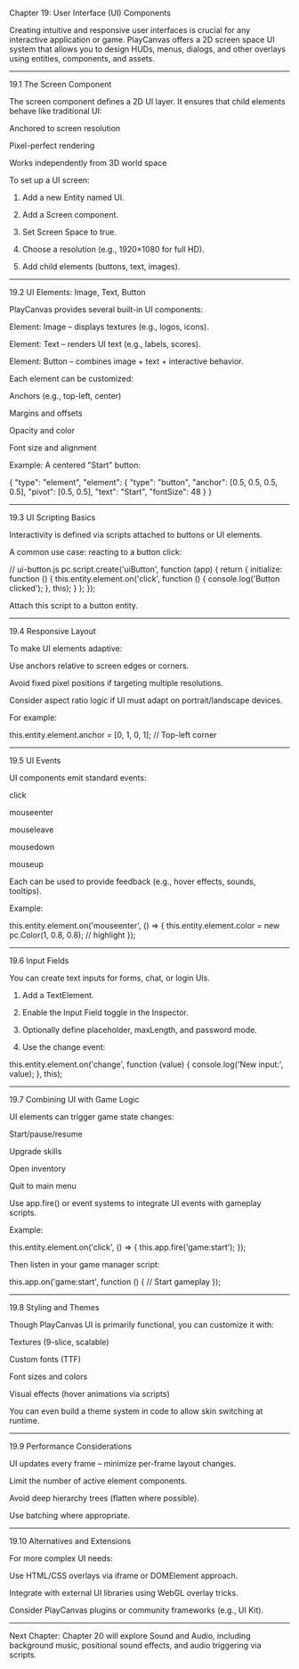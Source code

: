 Chapter 19: User Interface (UI) Components

Creating intuitive and responsive user interfaces is crucial for any interactive application or game. PlayCanvas offers a 2D screen space UI system that allows you to design HUDs, menus, dialogs, and other overlays using entities, components, and assets.


---

19.1 The Screen Component

The screen component defines a 2D UI layer. It ensures that child elements behave like traditional UI:

Anchored to screen resolution

Pixel-perfect rendering

Works independently from 3D world space


To set up a UI screen:

1. Add a new Entity named UI.


2. Add a Screen component.


3. Set Screen Space to true.


4. Choose a resolution (e.g., 1920×1080 for full HD).


5. Add child elements (buttons, text, images).




---

19.2 UI Elements: Image, Text, Button

PlayCanvas provides several built-in UI components:

Element: Image – displays textures (e.g., logos, icons).

Element: Text – renders UI text (e.g., labels, scores).

Element: Button – combines image + text + interactive behavior.


Each element can be customized:

Anchors (e.g., top-left, center)

Margins and offsets

Opacity and color

Font size and alignment


Example: A centered "Start" button:

{
  "type": "element",
  "element": {
    "type": "button",
    "anchor": [0.5, 0.5, 0.5, 0.5],
    "pivot": [0.5, 0.5],
    "text": "Start",
    "fontSize": 48
  }
}


---

19.3 UI Scripting Basics

Interactivity is defined via scripts attached to buttons or UI elements.

A common use case: reacting to a button click:

// ui-button.js
pc.script.create('uiButton', function (app) {
    return {
        initialize: function () {
            this.entity.element.on('click', function () {
                console.log('Button clicked');
            }, this);
        }
    };
});

Attach this script to a button entity.


---

19.4 Responsive Layout

To make UI elements adaptive:

Use anchors relative to screen edges or corners.

Avoid fixed pixel positions if targeting multiple resolutions.

Consider aspect ratio logic if UI must adapt on portrait/landscape devices.


For example:

this.entity.element.anchor = [0, 1, 0, 1]; // Top-left corner


---

19.5 UI Events

UI components emit standard events:

click

mouseenter

mouseleave

mousedown

mouseup


Each can be used to provide feedback (e.g., hover effects, sounds, tooltips).

Example:

this.entity.element.on('mouseenter', () => {
    this.entity.element.color = new pc.Color(1, 0.8, 0.8); // highlight
});


---

19.6 Input Fields

You can create text inputs for forms, chat, or login UIs.

1. Add a TextElement.


2. Enable the Input Field toggle in the Inspector.


3. Optionally define placeholder, maxLength, and password mode.


4. Use the change event:



this.entity.element.on('change', function (value) {
    console.log('New input:', value);
}, this);


---

19.7 Combining UI with Game Logic

UI elements can trigger game state changes:

Start/pause/resume

Upgrade skills

Open inventory

Quit to main menu


Use app.fire() or event systems to integrate UI events with gameplay scripts.

Example:

this.entity.element.on('click', () => {
    this.app.fire('game:start');
});

Then listen in your game manager script:

this.app.on('game:start', function () {
    // Start gameplay
});


---

19.8 Styling and Themes

Though PlayCanvas UI is primarily functional, you can customize it with:

Textures (9-slice, scalable)

Custom fonts (TTF)

Font sizes and colors

Visual effects (hover animations via scripts)


You can even build a theme system in code to allow skin switching at runtime.


---

19.9 Performance Considerations

UI updates every frame – minimize per-frame layout changes.

Limit the number of active element components.

Avoid deep hierarchy trees (flatten where possible).

Use batching where appropriate.



---

19.10 Alternatives and Extensions

For more complex UI needs:

Use HTML/CSS overlays via iframe or DOMElement approach.

Integrate with external UI libraries using WebGL overlay tricks.

Consider PlayCanvas plugins or community frameworks (e.g., UI Kit).



---

Next Chapter: Chapter 20 will explore Sound and Audio, including background music, positional sound effects, and audio triggering via scripts.

